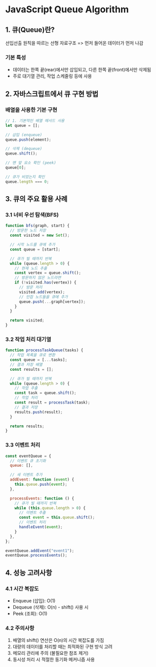 # JavaScript Queue Algorithm

## 1. 큐(Queue)란?

선입선출 원칙을 따르는 선형 자료구조 => 먼저 들어온 데이터가 먼저 나감

### 기본 특성

- 데이터는 한쪽 끝(rear)에서만 삽입되고, 다른 한쪽 끝(front)에서만 삭제됨
- 주로 대기열 관리, 작업 스케줄링 등에 사용

## 2. 자바스크립트에서 큐 구현 방법

### 배열을 사용한 기본 구현

```javascript
// 1. 기본적인 배열 메서드 사용
let queue = [];

// 삽입 (enqueue)
queue.push(element);

// 삭제 (dequeue)
queue.shift();

// 맨 앞 요소 확인 (peek)
queue[0];

// 큐가 비었는지 확인
queue.length === 0;
```

## 3. 큐의 주요 활용 사례

### 3.1 너비 우선 탐색(BFS)

```javascript
function bfs(graph, start) {
  // 방문한 노드 저장
  const visited = new Set();

  // 시작 노드를 큐에 추가
  const queue = [start];

  // 큐가 빌 때까지 반복
  while (queue.length > 0) {
    // 현재 노드 추출
    const vertex = queue.shift();
    // 방문하지 않은 노드라면
    if (!visited.has(vertex)) {
      // 방문 처리
      visited.add(vertex);
      // 인접 노드들을 큐에 추가
      queue.push(...graph[vertex]);
    }
  }

  return visited;
}
```

### 3.2 작업 처리 대기열

```javascript
function processTaskQueue(tasks) {
  // 작업 목록을 큐로 변환
  const queue = [...tasks];
  // 결과 저장 배열
  const results = [];

  // 큐가 빌 때까지 반복
  while (queue.length > 0) {
    // 작업 추출
    const task = queue.shift();
    // 작업 처리
    const result = processTask(task);
    // 결과 저장
    results.push(result);
  }

  return results;
}
```

### 3.3 이벤트 처리

```javascript
const eventQueue = {
  // 이벤트 큐 초기화
  queue: [],

  // 새 이벤트 추가
  addEvent: function (event) {
    this.queue.push(event);
  },

  processEvents: function () {
    // 큐가 빌 때까지 반복
    while (this.queue.length > 0) {
      // 이벤트 추출
      const event = this.queue.shift();
      // 이벤트 처리
      handleEvent(event);
    }
  },
};

eventQueue.addEvent("event1");
eventQueue.processEvents();
```

## 4. 성능 고려사항

### 4.1 시간 복잡도

- Enqueue (삽입): O(1)
- Dequeue (삭제): O(n) - shift() 사용 시
- Peek (조회): O(1)

### 4.2 주의사항

1. 배열의 shift() 연산은 O(n)의 시간 복잡도를 가짐
2. 대량의 데이터를 처리할 때는 최적화된 구현 방식 고려
3. 메모리 관리에 주의 (불필요한 참조 제거)
4. 동시성 처리 시 적절한 동기화 메커니즘 사용
